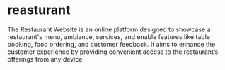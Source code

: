 # reasturant
The Restaurant Website is an online platform designed to showcase a restaurant's menu, ambiance, services, and enable features like table booking, food ordering, and customer feedback. It aims to enhance the customer experience by providing convenient access to the restaurant’s offerings from any device.
